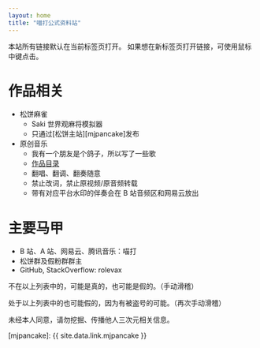 ```yaml
---
layout: home
title: "喵打公式资料站"
---
```


本站所有链接默认在当前标签页打开。
如果想在新标签页打开链接，可使用鼠标中键点击。

# 作品相关

- 松饼麻雀
  - Saki 世界观麻将模拟器
  - 只通过[松饼主站][mjpancake]发布
- 原创音乐
  - 我有一个朋友是个鸽子，所以写了一些歌
  - [作品目录](/music/)
  - 翻唱、翻调、翻奏随意
  - 禁止改词，禁止原视频/原音频转载
  - 带有对应平台水印的伴奏会在 B 站音频区和网易云放出

# 主要马甲

- B 站、A 站、网易云、腾讯音乐：喵打
- 松饼群及假粉群群主
- GitHub, StackOverflow: rolevax

不在以上列表中的，可能是真的，也可能是假的。（手动滑稽）

处于以上列表中的也可能假的，因为有被盗号的可能。（再次手动滑稽）

未经本人同意，请勿挖掘、传播他人三次元相关信息。

[mjpancake]: {{ site.data.link.mjpancake }}

